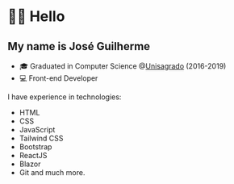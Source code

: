 # 👋🏻 Hello

## My name is José Guilherme

- 🎓 Graduated in Computer Science @[Unisagrado](https://unisagrado.edu.br/) (2016-2019)
- 💻 Front-end Developer

I have experience in technologies:

- HTML
- CSS
- JavaScript
- Tailwind CSS
- Bootstrap
- ReactJS
- Blazor
- Git and much more.
